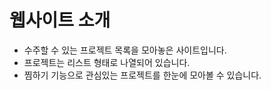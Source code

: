 # 웹사이트 소개
- 수주할 수 있는 프로젝트 목록을 모아놓은 사이트입니다.
- 프로젝트는 리스트 형태로 나열되어 있습니다.
- 찜하기 기능으로 관심있는 프로젝트를 한눈에 모아볼 수 있습니다.